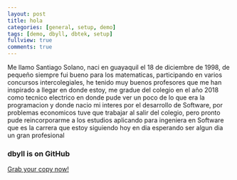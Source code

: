 ```yaml
---
layout: post
title: hola
categories: [general, setup, demo]
tags: [demo, dbyll, dbtek, setup]
fullview: true
comments: true
---
```


Me llamo Santiago Solano, naci en guayaquil el 18 de diciembre de 1998, de pequeño siempre fui bueno para los matematicas, participando
en varios concursos intercolegiales, he tenido muy buenos profesores que me han inspirado a llegar en donde estoy, me gradue del colegio
en el año 2018 como tecnico electrico en donde pude ver un poco de lo que era la programacion y donde nacio mi interes por el desarrollo
de Software, por problemas economicos tuve que trabajar al salir del colegio, pero pronto pude reincorporarme a los estudios aplicando 
para ingeniera en Software que es la carrera que estoy siguiendo hoy en dia esperando ser algun dia un gran profesional 

### dbyll is on GitHub

<a class="btn btn-default" href="https://github.com/dbtek/dbyll">Grab your copy now!</a>
